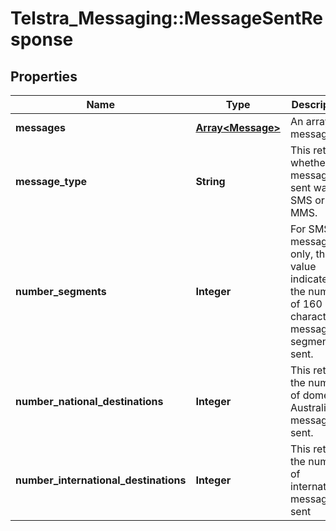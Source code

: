 # Telstra_Messaging::MessageSentResponse

## Properties
Name | Type | Description | Notes
------------ | ------------- | ------------- | -------------
**messages** | [**Array&lt;Message&gt;**](Message.md) | An array of messages. | 
**message_type** | **String** | This returns whether the message sent was a SMS or MMS. | 
**number_segments** | **Integer** | For SMS messages only, the value indicates the number of 160 character message segments sent. | 
**number_national_destinations** | **Integer** | This returns the number of domestic Australian messages sent. | [optional] 
**number_international_destinations** | **Integer** | This returns the number of international messages sent | [optional] 


